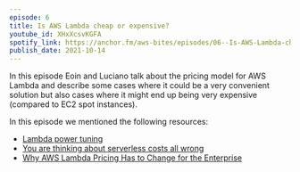 ```yaml
---
episode: 6
title: Is AWS Lambda cheap or expensive?
youtube_id: XHxXcsvKGFA
spotify_link: https://anchor.fm/aws-bites/episodes/06--Is-AWS-Lambda-cheap-or-expensive-e17ocg4
publish_date: 2021-10-14
---
```



In this episode Eoin and Luciano talk about the pricing model for AWS Lambda and describe some cases where it could be a very convenient solution but also cases where it might end up being very expensive (compared to EC2 spot instances).

In this episode we mentioned the following resources:

  - [Lambda power tuning](https://github.com/alexcasalboni/aws-lambda-power-tuning)
  - [You are thinking about serverless costs all wrong](https://theburningmonk.com/2019/01/you-are-thinking-about-serverless-costs-all-wrong/)
  - [Why AWS Lambda Pricing Has to Change for the Enterprise](https://www.infoq.com/articles/aws-lambda-price-change/)
   
 